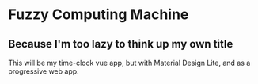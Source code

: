# Fuzzy Computing Machine

## Because I'm too lazy to think up my own title

This will be my time-clock vue app, but with Material Design Lite, and as a progressive web app.
